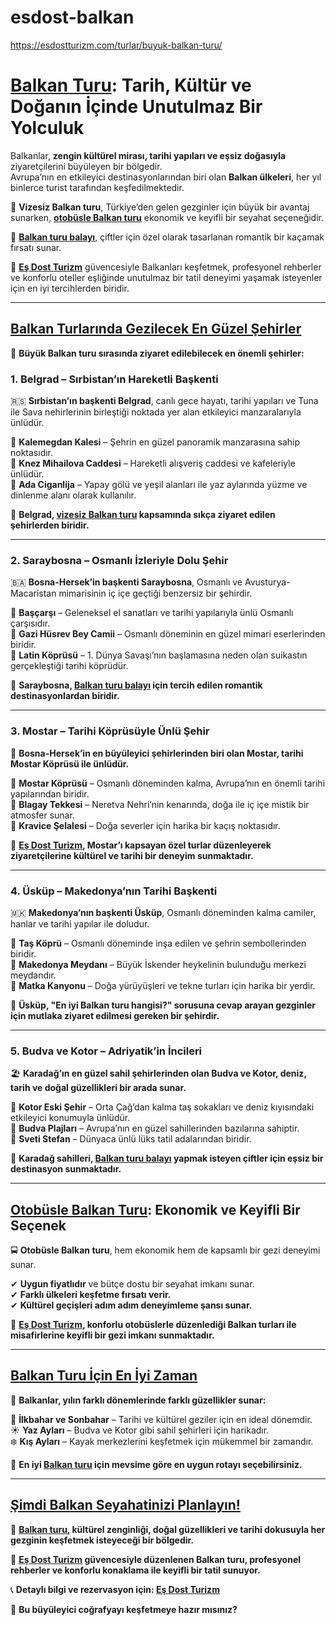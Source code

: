 # esdost-balkan
https://esdostturizm.com/turlar/buyuk-balkan-turu/


# **[Balkan Turu](https://esdostturizm.com/turlar/buyuk-balkan-turu/): Tarih, Kültür ve Doğanın İçinde Unutulmaz Bir Yolculuk**  

Balkanlar, **zengin kültürel mirası, tarihi yapıları ve eşsiz doğasıyla** ziyaretçilerini büyüleyen bir bölgedir.  
Avrupa’nın en etkileyici destinasyonlarından biri olan **Balkan ülkeleri**, her yıl binlerce turist tarafından keşfedilmektedir.  

📌 **Vizesiz Balkan turu**, Türkiye’den gelen gezginler için büyük bir avantaj sunarken, **[otobüsle Balkan turu](https://esdostturizm.com/turlar/buyuk-balkan-turu/)** ekonomik ve keyifli bir seyahat seçeneğidir.  

📌 **[Balkan turu balayı](https://esdostturizm.com/turlar/buyuk-balkan-turu/)**, çiftler için özel olarak tasarlanan romantik bir kaçamak fırsatı sunar.  

📌 **[Eş Dost Turizm](https://esdostturizm.com/)** güvencesiyle Balkanları keşfetmek, profesyonel rehberler ve konforlu oteller eşliğinde unutulmaz bir tatil deneyimi yaşamak isteyenler için en iyi tercihlerden biridir.  

---

## **[Balkan Turlarında Gezilecek En Güzel Şehirler](https://esdostturizm.com/turlar/buyuk-balkan-turu/)**  

📌 **Büyük Balkan turu sırasında ziyaret edilebilecek en önemli şehirler:**  

### **1. Belgrad – Sırbistan’ın Hareketli Başkenti**  
🇷🇸 **Sırbistan’ın başkenti Belgrad**, canlı gece hayatı, tarihi yapıları ve Tuna ile Sava nehirlerinin birleştiği noktada yer alan etkileyici manzaralarıyla ünlüdür.  

🔹 **Kalemegdan Kalesi** – Şehrin en güzel panoramik manzarasına sahip noktasıdır.  
🔹 **Knez Mihailova Caddesi** – Hareketli alışveriş caddesi ve kafeleriyle ünlüdür.  
🔹 **Ada Ciganlija** – Yapay gölü ve yeşil alanları ile yaz aylarında yüzme ve dinlenme alanı olarak kullanılır.  

📌 **Belgrad, [vizesiz Balkan turu](https://esdostturizm.com/turlar/buyuk-balkan-turu/) kapsamında sıkça ziyaret edilen şehirlerden biridir.**  

---

### **2. Saraybosna – Osmanlı İzleriyle Dolu Şehir**  
🇧🇦 **Bosna-Hersek’in başkenti Saraybosna**, Osmanlı ve Avusturya-Macaristan mimarisinin iç içe geçtiği benzersiz bir şehirdir.  

🔹 **Başçarşı** – Geleneksel el sanatları ve tarihi yapılarıyla ünlü Osmanlı çarşısıdır.  
🔹 **Gazi Hüsrev Bey Camii** – Osmanlı döneminin en güzel mimari eserlerinden biridir.  
🔹 **Latin Köprüsü** – 1. Dünya Savaşı’nın başlamasına neden olan suikastın gerçekleştiği tarihi köprüdür.  

📌 **Saraybosna, [Balkan turu balayı](https://esdostturizm.com/turlar/buyuk-balkan-turu/) için tercih edilen romantik destinasyonlardan biridir.**  

---

### **3. Mostar – Tarihi Köprüsüyle Ünlü Şehir**  
🌉 **Bosna-Hersek’in en büyüleyici şehirlerinden biri olan Mostar, tarihi Mostar Köprüsü ile ünlüdür.**  

🔹 **Mostar Köprüsü** – Osmanlı döneminden kalma, Avrupa’nın en önemli tarihi yapılarından biridir.  
🔹 **Blagay Tekkesi** – Neretva Nehri’nin kenarında, doğa ile iç içe mistik bir atmosfer sunar.  
🔹 **Kravice Şelalesi** – Doğa severler için harika bir kaçış noktasıdır.  

📌 **[Eş Dost Turizm](https://esdostturizm.com/), Mostar’ı kapsayan özel turlar düzenleyerek ziyaretçilerine kültürel ve tarihi bir deneyim sunmaktadır.**  

---

### **4. Üsküp – Makedonya’nın Tarihi Başkenti**  
🇲🇰 **Makedonya’nın başkenti Üsküp**, Osmanlı döneminden kalma camiler, hanlar ve tarihi yapılar ile doludur.  

🔹 **Taş Köprü** – Osmanlı döneminde inşa edilen ve şehrin sembollerinden biridir.  
🔹 **Makedonya Meydanı** – Büyük İskender heykelinin bulunduğu merkezi meydandır.  
🔹 **Matka Kanyonu** – Doğa yürüyüşleri ve tekne turları için harika bir yerdir.  

📌 **Üsküp, "En iyi Balkan turu hangisi?" sorusuna cevap arayan gezginler için mutlaka ziyaret edilmesi gereken bir şehirdir.**  

---

### **5. Budva ve Kotor – Adriyatik’in İncileri**  
🏖️ **Karadağ’ın en güzel sahil şehirlerinden olan Budva ve Kotor, deniz, tarih ve doğal güzellikleri bir arada sunar.**  

🔹 **Kotor Eski Şehir** – Orta Çağ’dan kalma taş sokakları ve deniz kıyısındaki etkileyici konumuyla ünlüdür.  
🔹 **Budva Plajları** – Avrupa’nın en güzel sahillerinden bazılarına sahiptir.  
🔹 **Sveti Stefan** – Dünyaca ünlü lüks tatil adalarından biridir.  

📌 **Karadağ sahilleri, [Balkan turu balayı](https://esdostturizm.com/turlar/buyuk-balkan-turu/) yapmak isteyen çiftler için eşsiz bir destinasyon sunmaktadır.**  

---

## **[Otobüsle Balkan Turu](https://esdostturizm.com/turlar/buyuk-balkan-turu/): Ekonomik ve Keyifli Bir Seçenek**  
🚍 **Otobüsle Balkan turu**, hem ekonomik hem de kapsamlı bir gezi deneyimi sunar.  

✔ **Uygun fiyatlıdır** ve bütçe dostu bir seyahat imkanı sunar.  
✔ **Farklı ülkeleri keşfetme fırsatı verir.**  
✔ **Kültürel geçişleri adım adım deneyimleme şansı sunar.**  

📌 **[Eş Dost Turizm](https://esdostturizm.com/), konforlu otobüslerle düzenlediği Balkan turları ile misafirlerine keyifli bir gezi imkanı sunmaktadır.**  

---

## **[Balkan Turu İçin En İyi Zaman](https://esdostturizm.com/turlar/buyuk-balkan-turu/)**  

📌 **Balkanlar, yılın farklı dönemlerinde farklı güzellikler sunar:**  

🌸 **İlkbahar ve Sonbahar** – Tarihi ve kültürel geziler için en ideal dönemdir.  
☀️ **Yaz Ayları** – Budva ve Kotor gibi sahil şehirleri için harikadır.  
❄️ **Kış Ayları** – Kayak merkezlerini keşfetmek için mükemmel bir zamandır.  

📌 **En iyi [Balkan turu](https://esdostturizm.com/turlar/buyuk-balkan-turu/) için mevsime göre en uygun rotayı seçebilirsiniz.**  

---

## **[Şimdi Balkan Seyahatinizi Planlayın!](https://esdostturizm.com/turlar/buyuk-balkan-turu/)**  

📌 **[Balkan turu](https://esdostturizm.com/turlar/buyuk-balkan-turu/), kültürel zenginliği, doğal güzellikleri ve tarihi dokusuyla her gezginin keşfetmek isteyeceği bir bölgedir.**  

📌 **[Eş Dost Turizm](https://esdostturizm.com/) güvencesiyle düzenlenen Balkan turu, profesyonel rehberler ve konforlu konaklama ile keyifli bir tatil sunuyor.**  

📞 **Detaylı bilgi ve rezervasyon için: [Eş Dost Turizm](https://esdostturizm.com/)**  

🚀 **Bu büyüleyici coğrafyayı keşfetmeye hazır mısınız?**  
